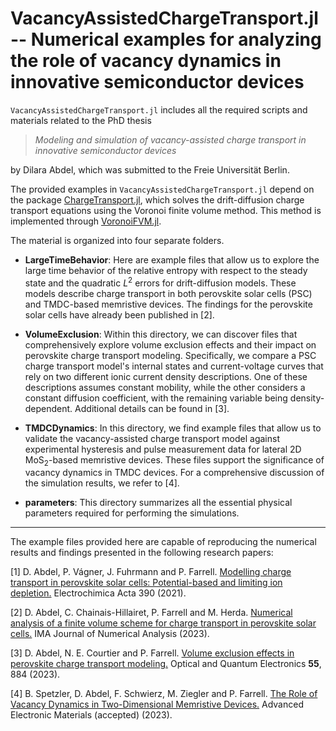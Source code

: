 # VacancyAssistedChargeTransport.jl -- Numerical examples for analyzing the role of vacancy dynamics in innovative semiconductor devices

`VacancyAssistedChargeTransport.jl` includes all the required scripts and materials related to the PhD thesis
> *Modeling and simulation of vacancy-assisted charge transport in innovative semiconductor devices*

by Dilara Abdel, which was submitted to the Freie Universität Berlin.


The provided examples in `VacancyAssistedChargeTransport.jl` depend on the package [ChargeTransport.jl](https://github.com/PatricioFarrell/ChargeTransport.jl), which solves the drift-diffusion charge transport equations using the Voronoi finite volume method. This method is implemented through [VoronoiFVM.jl](https://github.com/j-fu/VoronoiFVM.jl).

The material is organized into four separate folders.

* **LargeTimeBehavior**: Here are example files that allow us to explore the large time behavior of the relative entropy with respect to the steady state and the quadratic $L^2$ errors for drift-diffusion models. These models describe charge transport in both perovskite solar cells (PSC) and TMDC-based memristive devices. The findings for the perovskite solar cells have already been published in [2].

* **VolumeExclusion**: Within this directory, we can discover files that comprehensively explore volume exclusion effects and their impact on perovskite charge transport modeling. Specifically, we compare a PSC charge transport model's internal states and current-voltage curves that rely on two different ionic current density descriptions. One of these descriptions assumes constant mobility, while the other considers a constant diffusion coefficient, with the remaining variable being density-dependent. Additional details can be found in [3].

* **TMDCDynamics**: In this directory, we find example files that allow us to validate the vacancy-assisted charge transport model against experimental hysteresis and pulse measurement data for lateral 2D $\text{MoS}_2$-based memristive devices. These files support the significance of vacancy dynamics in TMDC devices. For a comprehensive discussion of the simulation results, we refer to [4].

* **parameters**: This directory summarizes all the essential physical parameters required for performing the simulations.


----------------
The example files provided here are capable of reproducing the numerical results and findings presented in the following research papers:

[1] D. Abdel, P. Vágner, J. Fuhrmann and P. Farrell. [Modelling charge transport in perovskite solar cells: Potential-based and limiting ion depletion.](https://www.sciencedirect.com/science/article/abs/pii/S0013468621009865) Electrochimica Acta 390 (2021).

[2] D. Abdel, C. Chainais-Hillairet, P. Farrell and M. Herda. [Numerical analysis of a finite volume scheme for charge transport in perovskite solar cells.](https://doi.org/10.1093/imanum/drad034) IMA Journal of Numerical Analysis (2023).

[3] D. Abdel, N. E. Courtier and P. Farrell. [Volume exclusion effects in perovskite charge transport modeling.](https://doi.org/10.1007/s11082-023-05125-9) Optical and Quantum Electronics **55**, 884 (2023).

[4] B. Spetzler, D. Abdel, F. Schwierz, M. Ziegler and P. Farrell. [The Role of Vacancy Dynamics in Two-Dimensional Memristive Devices.](https://doi.org/10.48550/arXiv.2304.06527) Advanced Electronic Materials (accepted) (2023).

